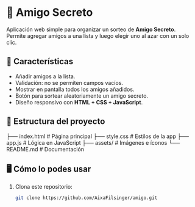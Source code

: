 # 🎁 Amigo Secreto 

Aplicación web simple para organizar un sorteo de **Amigo Secreto**.  
Permite agregar amigos a una lista y luego elegir uno al azar con un solo clic.

## 🚀 Características
- Añadir amigos a la lista.
- Validación: no se permiten campos vacíos.
- Mostrar en pantalla todos los amigos añadidos.
- Botón para sortear aleatoriamente un amigo secreto.
- Diseño responsivo con **HTML + CSS + JavaScript**.

## 📂 Estructura del proyecto
├── index.html # Página principal
├── style.css # Estilos de la app
├── app.js # Lógica en JavaScript
├── assets/ # Imágenes e íconos
└── README.md # Documentación

## 🖥️ Cómo lo podes usar
1. Clona este repositorio:
   ```bash
   git clone https://github.com/AixaFilsinger/amigo.git

